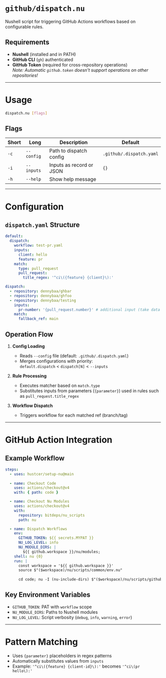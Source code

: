 # `github/dispatch.nu`

Nushell script for triggering GitHub Actions workflows based on configurable rules.

## Requirements
- **Nushell** (installed and in PATH)
- **GitHub CLI** (`gh`) authenticated
- **GitHub Token** (required for cross-repository operations)  
  *Note: Automatic `github.token` doesn't support operations on other repositories!*

---

# Usage

```bash
dispatch.nu [flags]
```

## Flags
| Short | Long          | Description                          | Default                     |
|-------|---------------|--------------------------------------|-----------------------------|
| `-c`  | `--config`    | Path to dispatch config              | `.github/.dispatch.yaml`    |
| `-i`  | `--inputs`    | Inputs as record or JSON             | `{}`                        |
| `-h`  | `--help`      | Show help message                    |                             |

---

# Configuration

## `dispatch.yaml` Structure
```yaml
default:
  dispatch:
    workflow: test-pr.yaml
    inputs:
      client: hello
      feature: pr
    match:
      type: pull_request
      pull_request:
        title_regex: '^ci\({feature} {client}\):'

dispatch:
  - repository: dennybaa/ghbar
  - repository: dennybaa/ghfoo
  - repository: dennybaa/testing
    inputs:
      pr-number: '{pull_request.number}' # additional input (take data from a matched pull_request)
    match:
      fallback_ref: main
```

## Operation Flow
1. **Config Loading**  
   - Reads `--config` file (default: `.github/.dispatch.yaml`)
   - Merges configurations with priority:  
     `default.dispatch` < `dispatch[N]` < `--inputs`

2. **Rule Processing**  
   - Executes matcher based on `match.type`
   - Substitutes inputs from parameters (`{parameter}`) used in rules such as `pull_request.title_regex`

3. **Workflow Dispatch**  
   - Triggers workflow for each matched ref (branch/tag)

---

# GitHub Action Integration

## Example Workflow
```yaml
steps:
  - uses: hustcer/setup-nu@main
  
  - name: Checkout Code
    uses: actions/checkout@v4
    with: { path: code }

  - name: Checkout Nu Modules
    uses: actions/checkout@v4
    with:
      repository: bitdeps/nu_scripts
      path: nu

  - name: Dispatch Workflows
    env:
      GITHUB_TOKEN: ${{ secrets.MYPAT }}
      NU_LOG_LEVEL: info
      NU_MODULE_DIRS: |
        ${{ github.workspace }}/nu/modules;
    shell: nu {0}
    run: |
      const workspace = '${{ github.workspace }}'
      source $"($workspace)/nu/scripts/common/env.nu"
      
      cd code; nu -I (nu-include-dirs) $"($workspace)/nu/scripts/github/dispatch.nu"
```

## Key Environment Variables
- `GITHUB_TOKEN`: PAT with `workflow` scope
- `NU_MODULE_DIRS`: Paths to Nushell modules
- `NU_LOG_LEVEL`: Script verbosity (`debug`, `info`, `warning`, `error`)

---

# Pattern Matching
- Uses `{parameter}` placeholders in regex patterns
- Automatically substitutes values from `inputs`
- Example: `'^ci\({feature} {client-id}\):'` becomes `'^ci\(pr hello\):'`
